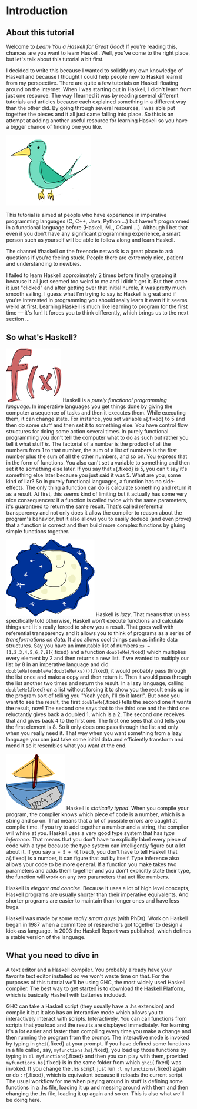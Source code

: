 


Introduction
============

About this tutorial
-------------------

Welcome to *Learn You a Haskell for Great Good*! If you're reading this,
chances are you want to learn Haskell. Well, you've come to the right
place, but let's talk about this tutorial a bit first.

I decided to write this because I wanted to solidify my own knowledge of
Haskell and because I thought I could help people new to Haskell learn
it from my perspective. There are quite a few tutorials on Haskell
floating around on the internet. When I was starting out in Haskell, I
didn't learn from just one resource. The way I learned it was by reading
several different tutorials and articles because each explained
something in a different way than the other did. By going through
several resources, I was able put together the pieces and it all just
came falling into place. So this is an attempt at adding another useful
resource for learning Haskell so you have a bigger chance of finding one
you like.

![bird](lyah/bird.png)

This tutorial is aimed at people who have experience in imperative
programming languages (C, C++, Java, Python …) but haven't programmed in
a functional language before (Haskell, ML, OCaml …). Although I bet that
even if you don't have any significant programming experience, a smart
person such as yourself will be able to follow along and learn Haskell.

The channel \#haskell on the freenode network is a great place to ask
questions if you're feeling stuck. People there are extremely nice,
patient and understanding to newbies.

I failed to learn Haskell approximately 2 times before finally grasping
it because it all just seemed too weird to me and I didn't get it. But
then once it just "clicked" and after getting over that initial hurdle,
it was pretty much smooth sailing. I guess what I'm trying to say is:
Haskell is great and if you're interested in programming you should
really learn it even if it seems weird at first. Learning Haskell is
much like learning to program for the first time — it's fun! It forces
you to think differently, which brings us to the next section …

So what's Haskell?
------------------

![fx](lyah/fx.png) Haskell is a *purely functional programming
language*. In imperative languages you get things done by giving the
computer a sequence of tasks and then it executes them. While executing
them, it can change state. For instance, you set variable `a`{.fixed} to
5 and then do some stuff and then set it to something else. You have
control flow structures for doing some action several times. In purely
functional programming you don't tell the computer what to do as such
but rather you tell it what stuff *is*. The factorial of a number is the
product of all the numbers from 1 to that number, the sum of a list of
numbers is the first number plus the sum of all the other numbers, and
so on. You express that in the form of functions. You also can't set a
variable to something and then set it to something else later. If you
say that `a`{.fixed} is 5, you can't say it's something else later
because you just said it was 5. What are you, some kind of liar? So in
purely functional languages, a function has no side-effects. The only
thing a function can do is calculate something and return it as a
result. At first, this seems kind of limiting but it actually has some
very nice consequences: if a function is called twice with the same
parameters, it's guaranteed to return the same result. That's called
referential transparency and not only does it allow the compiler to
reason about the program's behavior, but it also allows you to easily
deduce (and even prove) that a function is correct and then build more
complex functions by gluing simple functions together.

![lazy](lyah/lazy.png) Haskell is *lazy*. That means that unless
specifically told otherwise, Haskell won't execute functions and
calculate things until it's really forced to show you a result. That
goes well with referential transparency and it allows you to think of
programs as a series of *transformations on data*. It also allows cool
things such as infinite data structures. Say you have an immutable list
of numbers `xs = [1,2,3,4,5,6,7,8]`{.fixed} and a function
`doubleMe`{.fixed} which multiplies every element by 2 and then returns
a new list. If we wanted to multiply our list by 8 in an imperative
language and did `doubleMe(doubleMe(doubleMe(xs)))`{.fixed}, it would
probably pass through the list once and make a copy and then return it.
Then it would pass through the list another two times and return the
result. In a lazy language, calling `doubleMe`{.fixed} on a list without
forcing it to show you the result ends up in the program sort of telling
you "Yeah yeah, I'll do it later!". But once you want to see the result,
the first `doubleMe`{.fixed} tells the second one it wants the result,
now! The second one says that to the third one and the third one
reluctantly gives back a doubled 1, which is a 2. The second one
receives that and gives back 4 to the first one. The first one sees that
and tells you the first element is 8. So it only does one pass through
the list and only when you really need it. That way when you want
something from a lazy language you can just take some initial data and
efficiently transform and mend it so it resembles what you want at the
end.

![boat](lyah/boat.png) Haskell is *statically typed*. When you compile
your program, the compiler knows which piece of code is a number, which
is a string and so on. That means that a lot of possible errors are
caught at compile time. If you try to add together a number and a
string, the compiler will whine at you. Haskell uses a very good type
system that has *type inference*. That means that you don't have to
explicitly label every piece of code with a type because the type system
can intelligently figure out a lot about it. If you say
`a = 5 + 4`{.fixed}, you don't have to tell Haskell that `a`{.fixed} is
a number, it can figure that out by itself. Type inference also allows
your code to be more general. If a function you make takes two
parameters and adds them together and you don't explicitly state their
type, the function will work on any two parameters that act like
numbers.

Haskell is *elegant and concise*. Because it uses a lot of high level
concepts, Haskell programs are usually shorter than their imperative
equivalents. And shorter programs are easier to maintain than longer
ones and have less bugs.

Haskell was made by some *really smart guys* (with PhDs). Work on
Haskell began in 1987 when a committee of researchers got together to
design a kick-ass language. In 2003 the Haskell Report was published,
which defines a stable version of the language.

What you need to dive in
------------------------

A text editor and a Haskell compiler. You probably already have your
favorite text editor installed so we won't waste time on that. For the
purposes of this tutorial we'll be using GHC, the most widely used
Haskell compiler. The best way to get started is to download the
[Haskell Platform](http://hackage.haskell.org/platform/), which is
basically Haskell with batteries included.

GHC can take a Haskell script (they usually have a .hs extension) and
compile it but it also has an interactive mode which allows you to
interactively interact with scripts. Interactively. You can call
functions from scripts that you load and the results are displayed
immediately. For learning it's a lot easier and faster than compiling
every time you make a change and then running the program from the
prompt. The interactive mode is invoked by typing in `ghci`{.fixed} at
your prompt. If you have defined some functions in a file called, say,
`myfunctions.hs`{.fixed}, you load up those functions by typing in
`:l myfunctions`{.fixed} and then you can play with them, provided
`myfunctions.hs`{.fixed} is in the same folder from which `ghci`{.fixed}
was invoked. If you change the .hs script, just run
`:l myfunctions`{.fixed} again or do `:r`{.fixed}, which is equivalent
because it reloads the current script. The usual workflow for me when
playing around in stuff is defining some functions in a .hs file,
loading it up and messing around with them and then changing the .hs
file, loading it up again and so on. This is also what we'll be doing
here.




